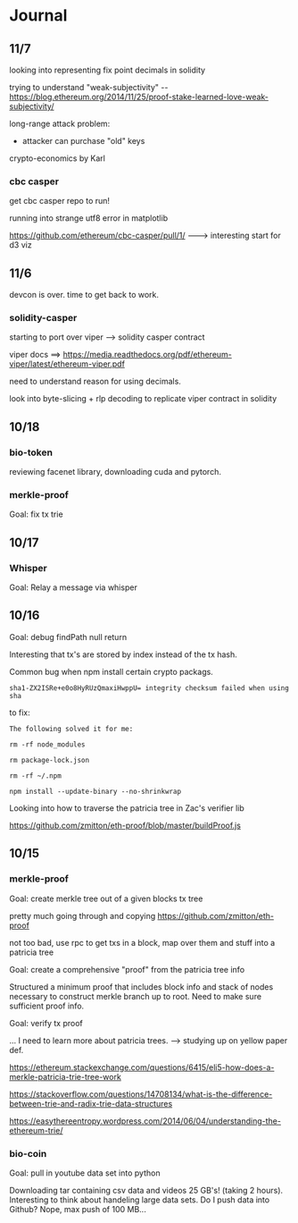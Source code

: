 # Journal #

## 11/7 ##

looking into representing fix point decimals in solidity


trying to understand "weak-subjectivity" -- https://blog.ethereum.org/2014/11/25/proof-stake-learned-love-weak-subjectivity/


long-range attack problem:

- attacker can purchase "old" keys

crypto-economics by Karl


### cbc casper ###

get cbc casper repo to run! 


running into strange utf8 error in matplotlib


https://github.com/ethereum/cbc-casper/pull/1/ ---> interesting start for d3 viz


## 11/6 ##

devcon is over. time to get back to work.

### solidity-casper ###

starting to port over viper --> solidity casper contract

viper docs ==> https://media.readthedocs.org/pdf/ethereum-viper/latest/ethereum-viper.pdf


need to understand reason for using decimals.


look into byte-slicing + rlp decoding to replicate viper contract in solidity


## 10/18  ##

### bio-token ###
reviewing facenet library, downloading cuda and pytorch. 

### merkle-proof  ###

Goal: fix tx trie 

## 10/17 ##

### Whisper ###

Goal: Relay a message via whisper

## 10/16 ##

Goal: debug findPath null return

Interesting that tx's are stored by index instead of the tx hash.

Common bug when npm install certain crypto packags.

```
sha1-ZX2ISRe+e0o8HyRUzQmaxiHwppU= integrity checksum failed when using sha
```

to fix:

```
The following solved it for me:

rm -rf node_modules

rm package-lock.json

rm -rf ~/.npm

npm install --update-binary --no-shrinkwrap
```

Looking into how to traverse the patricia tree in Zac's verifier lib 


https://github.com/zmitton/eth-proof/blob/master/buildProof.js

## 10/15 ##

### merkle-proof ###


Goal: create merkle tree out of a given blocks tx tree


pretty much going through and copying https://github.com/zmitton/eth-proof


not too bad, use rpc to get txs in a block, map over them and stuff into a patricia tree


Goal: create a comprehensive "proof" from the patricia tree info

Structured a minimum proof that includes block info and stack of nodes necessary to construct merkle branch up to root. 
Need to make sure sufficient proof info.


Goal: verify tx proof 

... I need to learn more about patricia trees. --> studying up on yellow paper def.


https://ethereum.stackexchange.com/questions/6415/eli5-how-does-a-merkle-patricia-trie-tree-work

https://stackoverflow.com/questions/14708134/what-is-the-difference-between-trie-and-radix-trie-data-structures

https://easythereentropy.wordpress.com/2014/06/04/understanding-the-ethereum-trie/


### bio-coin ###

Goal: pull in youtube data set into python

Downloading tar containing csv data and videos 25 GB's! (taking 2 hours). 
Interesting to think about handeling large data sets. Do I push data into Github?
Nope, max push of 100 MB...



